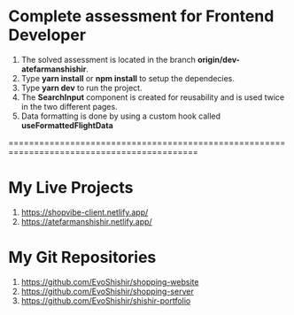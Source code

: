 # Complete assessment for Frontend Developer

1. The solved assessment is located in the branch **origin/dev-atefarmanshishir**.
2. Type **yarn install** or **npm install** to setup the dependecies.
3. Type **yarn dev** to run the project.
4. The **SearchInput** component is created for reusability and is used twice in the two different pages.
5. Data formatting is done by using a custom hook called **useFormattedFlightData**

===========================================================================================

# My Live Projects

1. https://shopvibe-client.netlify.app/
2. https://atefarmanshishir.netlify.app/

# My Git Repositories

1. https://github.com/EvoShishir/shopping-website
2. https://github.com/EvoShishir/shopping-server
3. https://github.com/EvoShishir/shishir-portfolio
